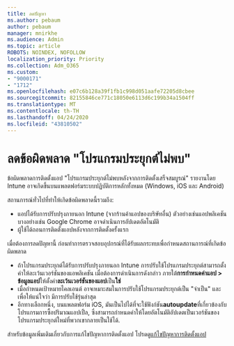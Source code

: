 ```yaml
---
title: ลดปัญหา
ms.author: pebaum
author: pebaum
manager: mnirkhe
ms.audience: Admin
ms.topic: article
ROBOTS: NOINDEX, NOFOLLOW
localization_priority: Priority
ms.collection: Adm_O365
ms.custom:
- "9000171"
- "1712"
ms.openlocfilehash: e07c6b128a39f1fb1c998d051aafe72205d8cbee
ms.sourcegitcommit: 82155846ce771c18050e6113d6c199b34a1504ff
ms.translationtype: MT
ms.contentlocale: th-TH
ms.lasthandoff: 04/24/2020
ms.locfileid: "43810502"
---
```

# <a name="mitigate-the-application-was-not-detected-error"></a>ลดข้อผิดพลาด "โปรแกรมประยุกต์ไม่พบ"

ข้อผิดพลาดการติดตั้งแอป "โปรแกรมประยุกต์ไม่พบหลังจากการติดตั้งเสร็จสมบูรณ์" รายงานโดย Intune อาจเกิดขึ้นบนแพลตฟอร์มระบบปฏิบัติการหลักทั้งหมด (Windows, iOS และ Android)

สถานการณ์ทั่วไปที่ทําให้เกิดข้อผิดพลาดนี้รวมถึง:

- แอปได้รับการปรับปรุงภายนอก Intune (จากร้านค้าแอปของบริษัทอื่น) ตัวอย่างเช่นแอปพลิเคชันบางอย่างเช่น Google Chrome อาจดําเนินการอัปเดตอัตโนมัติ
- ผู้ใช้ได้ถอนการติดตั้งแอปหลังจากการติดตั้งครั้งแรก

เมื่อต้องการลดปัญหานี้ ก่อนทําการตรวจสอบอุปกรณ์ที่ได้รับผลกระทบเพื่อกําหนดสถานการณ์ที่เกิดข้อผิดพลาด

- ถ้าโปรแกรมประยุกต์ได้รับการปรับปรุงภายนอก Intune การปรับใช้โปรแกรมประยุกต์สามารถตั้งค่าให้ละเว้นเวอร์ชันของแอพลิเคชัน เมื่อต้องการดําเนินการดังกล่าว ภายใต้**การกําหนดค่าแอป > ข้อมูลแอป**ให้ตั้งค่า**ละเว้นเวอร์ชันของแอป**เป็น**ใช่**
- เมื่อกําหนดเป้าหมายไคลเอนต์ อาจเหมาะสมในการปรับใช้โปรแกรมประยุกต์เป็น "จําเป็น" และเพื่อให้แน่ใจว่า มีการปรับใช้รุ่นล่าสุด
- อีกทางเลือกหนึ่ง, บนแพลตฟอร์ม iOS, มันเป็นไปได้ที่จะใช้ฟังก์ชัน**autoupdate**ที่เกี่ยวข้องกับโปรแกรมการซื้อปริมาณแอปเปิ้ล, ซึ่งสามารถกําหนดค่าให้โดยอัตโนมัติอัปเดตเป็นเวอร์ชันของโปรแกรมประยุกต์ใหม่ที่พวกเขากลายเป็นใช้ได้.

สําหรับข้อมูลเพิ่มเติมเกี่ยวกับการแก้ไขปัญหาการติดตั้งแอป โปรดดู[แก้ไขปัญหาการติดตั้งแอป](https://docs.microsoft.com/intune/troubleshoot-app-install)
